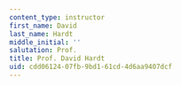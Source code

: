 ```yaml
---
content_type: instructor
first_name: David
last_name: Hardt
middle_initial: ''
salutation: Prof.
title: Prof. David Hardt
uid: cdd06124-07fb-9bd1-61cd-4d6aa9407dcf
---
```

